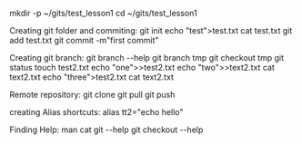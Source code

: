 mkdir -p ~/gits/test_lesson1
cd ~/gits/test_lesson1

Creating git folder and commiting:
  git init
  echo "test">test.txt
  cat test.txt
  git add test.txt
  git commit -m"first commit"


Creating git branch:
  git branch --help
  git branch tmp
  git checkout tmp
  git status
  touch test2.txt
  echo "one">>test2.txt
  echo "two">>text2.txt
  cat text2.txt
  echo "three">test2.txt
  cat text2.txt

Remote repository:
  git clone
  git pull
  git push


creating Alias shortcuts:
   alias tt2="echo hello"

Finding Help:
  man cat
  git --help
  git checkout --help
  
